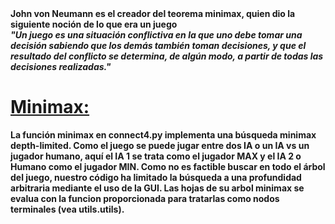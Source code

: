 <b>
John von Neumann es el creador del teorema minimax, quien dio la siguiente noción de lo que era un juego<b>
<br><i>"Un juego es una situación conflictiva en la que uno debe tomar una decisión sabiendo
que los demás también toman decisiones, y que el resultado del conflicto se determina, de
algún modo, a partir de todas las decisiones realizadas."</i>

<h1><u><b>Minimax:</b></u></h1>
La función minimax en connect4.py  implementa una búsqueda minimax depth-limited. Como el juego se puede jugar entre dos IA o un IA vs un jugador humano, aquí el IA 1 se trata como el jugador MAX y el IA 2 o Humano como el jugador MIN. Como no es factible buscar en todo el árbol del juego, nuestro código ha limitado la búsqueda a una profundidad arbitraria mediante el uso de la GUI. 
Las hojas de su arbol minimax se evalua con la funcion proporcionada para tratarlas como nodos terminales (vea utils.utils).
